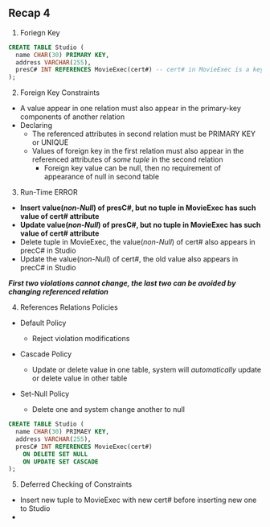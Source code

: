 ## Recap 4

1. Foriegn Key
  ```sql
  CREATE TABLE Studio (
    name CHAR(30) PRIMARY KEY,
    address VARCHAR(255),
    presC# INT REFERENCES MovieExec(cert#) -- cert# in MovieExec is a key, value of cert# and presC# must be same
  );
  ```

2. Foreign Key Constraints
  - A value appear in one relation must also appear in the primary-key components of another relation
  - Declaring
    * The referenced attributes in second relation must be PRIMARY KEY or UNIQUE
    * Values of foreign key in the first relation must also appear in the referenced attributes of _some tuple_ in the second relation
      * Foreign key value can be null, then no requirement of appearance of null in second table

3. Run-Time ERROR
  - **Insert value(_non-Null_) of presC#, but no tuple in MovieExec has such value of cert# attribute**
  - **Update value(_non-Null_) of presC#, but no tuple in MovieExec has such value of cert# attribute**
  - Delete tuple in MovieExec, the value(_non-Null_) of cert# also appears in precC# in Studio
  - Update the value(_non-Null_) of cert#, the old value also appears in precC# in Studio
  
  ***First two violations cannot change, the last two can be avoided by changing referenced relation***

4. References Relations Policies
  - Default Policy
    * Reject violation modifications
    
  - Cascade Policy
    * Update or delete value in one table, system will _automatically_ update or delete value in other table
    
  - Set-Null Policy
    * Delete one and system change another to null
  
  ```sql
  CREATE TABLE Studio (
    name CHAR(30) PRIMAEY KEY,
    address VARCHAR(255),
    presC# INT REFERENCES MovieExec(cert#)
      ON DELETE SET NULL
      ON UPDATE SET CASCADE
  );
  ```

5. Deferred Checking of Constraints
  - Insert new tuple to MovieExec with new cert# before inserting new one to Studio
  - 
    
